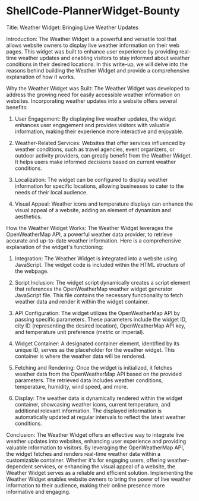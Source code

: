 # ShellCode-PlannerWidget-Bounty

Title: Weather Widget: Bringing Live Weather Updates

Introduction:
The Weather Widget is a powerful and versatile tool that allows website owners to display live weather information on their web pages. This widget was built to enhance user experience by providing real-time weather updates and enabling visitors to stay informed about weather conditions in their desired locations. In this write-up, we will delve into the reasons behind building the Weather Widget and provide a comprehensive explanation of how it works.

Why the Weather Widget was Built:
The Weather Widget was developed to address the growing need for easily accessible weather information on websites. Incorporating weather updates into a website offers several benefits:

1. User Engagement: By displaying live weather updates, the widget enhances user engagement and provides visitors with valuable information, making their experience more interactive and enjoyable.

2. Weather-Related Services: Websites that offer services influenced by weather conditions, such as travel agencies, event organizers, or outdoor activity providers, can greatly benefit from the Weather Widget. It helps users make informed decisions based on current weather conditions.

3. Localization: The widget can be configured to display weather information for specific locations, allowing businesses to cater to the needs of their local audience.

4. Visual Appeal: Weather icons and temperature displays can enhance the visual appeal of a website, adding an element of dynamism and aesthetics.

How the Weather Widget Works:
The Weather Widget leverages the OpenWeatherMap API, a powerful weather data provider, to retrieve accurate and up-to-date weather information. Here is a comprehensive explanation of the widget's functioning:

1. Integration: The Weather Widget is integrated into a website using JavaScript. The widget code is included within the HTML structure of the webpage.

2. Script Inclusion: The widget script dynamically creates a script element that references the OpenWeatherMap weather widget generator JavaScript file. This file contains the necessary functionality to fetch weather data and render it within the widget container.

3. API Configuration: The widget utilizes the OpenWeatherMap API by passing specific parameters. These parameters include the widget ID, city ID (representing the desired location), OpenWeatherMap API key, and temperature unit preference (metric or imperial).

4. Widget Container: A designated container element, identified by its unique ID, serves as the placeholder for the weather widget. This container is where the weather data will be rendered.

5. Fetching and Rendering: Once the widget is initialized, it fetches weather data from the OpenWeatherMap API based on the provided parameters. The retrieved data includes weather conditions, temperature, humidity, wind speed, and more.

6. Display: The weather data is dynamically rendered within the widget container, showcasing weather icons, current temperature, and additional relevant information. The displayed information is automatically updated at regular intervals to reflect the latest weather conditions.

Conclusion:
The Weather Widget offers an effective way to integrate live weather updates into websites, enhancing user experience and providing valuable information to visitors. By leveraging the OpenWeatherMap API, the widget fetches and renders real-time weather data within a customizable container. Whether it's for engaging users, offering weather-dependent services, or enhancing the visual appeal of a website, the Weather Widget serves as a reliable and efficient solution. Implementing the Weather Widget enables website owners to bring the power of live weather information to their audience, making their online presence more informative and engaging.

